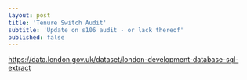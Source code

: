 ```yaml
---
layout: post
title: 'Tenure Switch Audit'
subtitle: 'Update on s106 audit - or lack thereof'
published: false
---
```


https://data.london.gov.uk/dataset/london-development-database-sql-extract
